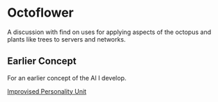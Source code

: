 # Octoflower
A discussion with find on uses for applying aspects of the octopus and plants like trees to servers and networks.

## Earlier Concept
For an earlier concept of the AI I develop.

[Improvised Personality Unit](https://github.com/LWFlouisa/IMPPub/tree/main)
